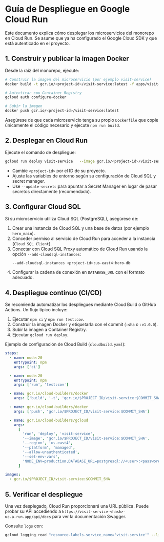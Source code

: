 # Guía de Despliegue en Google Cloud Run

Este documento explica cómo desplegar los microservicios del monorepo en Cloud Run. Se asume que ya ha configurado el Google Cloud SDK y que está autenticado en el proyecto.

## 1. Construir y publicar la imagen Docker

Desde la raíz del monorepo, ejecute:

```bash
# Construir la imagen del microservicio (por ejemplo visit-service)
docker build -t gcr.io/<project-id>/visit-service:latest -f apps/visit-service/Dockerfile .

# Autenticar con Container Registry
gcloud auth configure-docker

# Subir la imagen
docker push gcr.io/<project-id>/visit-service:latest
```

Asegúrese de que cada microservicio tenga su propio `Dockerfile` que copie únicamente el código necesario y ejecute `npm run build`.

## 2. Desplegar en Cloud Run

Ejecute el comando de despliegue:

```bash
gcloud run deploy visit-service   --image gcr.io/<project-id>/visit-service:latest   --region us-east4   --platform managed   --allow-unauthenticated   --port 3000   --set-env-vars NODE_ENV=production,DATABASE_URL=postgresql://<user>:<password>@<host>:<port>/<db>,JWT_SECRET=<secret>
```

- Cambie `<project-id>` por el ID de su proyecto.
- Ajuste las variables de entorno según su configuración de Cloud SQL y secret manager.
- Use `--update-secrets` para apuntar a Secret Manager en lugar de pasar secretos directamente (recomendado).

## 3. Configurar Cloud SQL

Si su microservicio utiliza Cloud SQL (PostgreSQL), asegúrese de:

1. Crear una instancia de Cloud SQL y una base de datos (por ejemplo `hero_main`).
2. Conceder permiso al servicio de Cloud Run para acceder a la instancia (`Cloud SQL Client`).
3. Conectar con Cloud SQL Proxy automático de Cloud Run usando la opción `--add-cloudsql-instances`:
   ```bash
   --add-cloudsql-instances <project-id>:us-east4:hero-db
   ```
4. Configurar la cadena de conexión en `DATABASE_URL` con el formato adecuado.

## 4. Despliegue continuo (CI/CD)

Se recomienda automatizar los despliegues mediante Cloud Build o GitHub Actions. Un flujo típico incluye:

1. Ejecutar `npm ci` y `npm run test:cov`.
2. Construir la imagen Docker y etiquetarla con el commit (`:sha` o `:v1.0.0`).
3. Subir la imagen a Container Registry.
4. Ejecutar `gcloud run deploy`.

Ejemplo de configuración de Cloud Build (`cloudbuild.yaml`):

```yaml
steps:
  - name: node:20
    entrypoint: npm
    args: ['ci']

  - name: node:20
    entrypoint: npm
    args: ['run', 'test:cov']

  - name: gcr.io/cloud-builders/docker
    args: ['build', '-t', 'gcr.io/$PROJECT_ID/visit-service:$COMMIT_SHA', '.']

  - name: gcr.io/cloud-builders/docker
    args: ['push', 'gcr.io/$PROJECT_ID/visit-service:$COMMIT_SHA']

  - name: gcr.io/cloud-builders/gcloud
    args:
      [
        'run', 'deploy', 'visit-service',
        '--image', 'gcr.io/$PROJECT_ID/visit-service:$COMMIT_SHA',
        '--region', 'us-east4',
        '--platform', 'managed',
        '--allow-unauthenticated',
        '--set-env-vars',
        'NODE_ENV=production,DATABASE_URL=postgresql://<user>:<password>@<host>:<port>/<db>,JWT_SECRET=<secret>'
      ]

images:
  - gcr.io/$PROJECT_ID/visit-service:$COMMIT_SHA
```

## 5. Verificar el despliegue

Una vez desplegado, Cloud Run proporcionará una URL pública. Puede probar su API accediendo a `https://visit-service-<hash>-uc.a.run.app/api/docs` para ver la documentación Swagger.

Consulte `logs` con:

```bash
gcloud logging read "resource.labels.service_name='visit-service'" --limit 20
```

